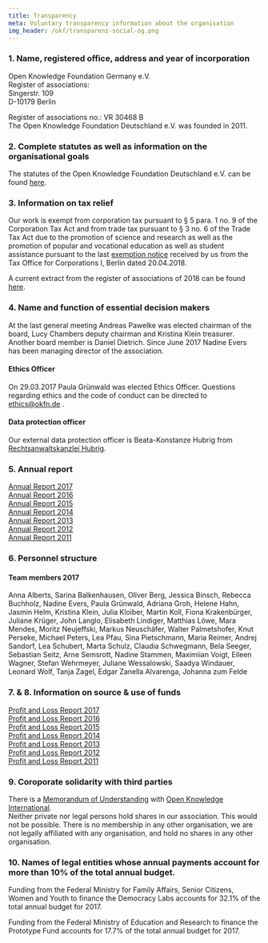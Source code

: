 ```yaml
---
title: Transparency
meta: Voluntary transparency information about the organisation
img_header: /okf/transparenz-social-og.png
---
```


### 1. Name, registered office, address and year of incorporation

Open Knowledge Foundation Germany e.V. <br>
Register of associations: <br>
Singerstr. 109 <br>
D-10179 Berlin <br>

Register of associations no.: VR 30468 B <br>
The Open Knowledge Foundation Deutschland e.V. was founded in 2011.

### 2. Complete statutes as well as information on the organisational goals
The statutes of the Open Knowledge Foundation Deutschland e.V. can be found [here](/files/documents/01_Satzung.pdf).


### 3. Information on tax relief
Our work is exempt from corporation tax pursuant to § 5 para. 1 no. 9 of the Corporation Tax Act and from trade tax pursuant to § 3 no. 6 of the Trade Tax Act due to the promotion of science and research as well as the promotion of popular and vocational education as well as student assistance pursuant to the last [exemption notice](/files/documents/Fretellungsbescheid-2018-04-20.pdf) received by us from the Tax Office for Corporations I, Berlin dated 20.04.2018.

A current extract from the register of associations of 2018 can be found [here](/files/documents/Vereinsregisterauszug_OKFDE_2018.pdf).

### 4. Name and function of essential decision makers
At the last general meeting Andreas Pawelke was elected chairman of the board, Lucy Chambers deputy chairman and Kristina Klein treasurer. Another board member is Daniel Dietrich. Since June 2017 Nadine Evers has been managing director of the association.

#### Ethics Officer
On 29.03.2017 Paula Grünwald was elected Ethics Officer. Questions regarding ethics and the code of conduct can be directed to ethics@okfn.de .

#### Data protection officer
Our external data protection officer is Beata-Konstanze Hubrig from [Rechtsanwaltskanzlei Hubrig](https://kanzlei-hubrig.de/).

### 5. Annual report

[Annual Report 2017](/files/documents/OKFDE-Taetigkeitsbericht-2017.pdf) <br>
[Annual Report 2016](/files/documents/OKFDE-Taetigkeitsbericht-2016.pdf) <br>
[Annual Report 2015](/files/documents/OKFDE-Annualreport-2015.pdf) <br>
[Annual Report 2014](/files/documents/OKFDE-Taetigkeitsbericht-2014.pdf) <br>
[Annual Report 2013](/files/documents/OKFDE-Taetigkeitsbericht-2013.pdf) <br>
[Annual Report 2012](/files/documents/OKFDE-Taetigkeitsbericht-2012.pdf) <br>
[Annual Report 2011](/files/documents/OKFDE-Taetigkeitsbericht-2011.pdf)


### 6. Personnel structure

#### Team members 2017

Anna Alberts, Sarina Balkenhausen, Oliver Berg, Jessica Binsch, Rebecca Buchholz, Nadine Evers, Paula Grünwald, Adriana Groh, Helene Hahn, Jasmin Helm, Kristina Klein, Julia Kloiber, Martin Koll, Fiona Krakenbürger, Juliane Krüger, John Langlo, Elisabeth Lindiger, Matthias Löwe, Mara Mendes, Moritz Neujeffski, Markus Neuschäfer, Walter Palmetshofer, Knut Perseke, Michael Peters, Lea Pfau, Sina Pietschmann, Maria Reimer, Andrej Sandorf, Lea Schubert, Marta Schulz, Claudia Schwegmann, Bela Seeger, Sebastian Seitz, Arne Semsrott, Nadine Stammen, Maximiian Voigt, Eileen Wagner, Stefan Wehrmeyer, Juliane Wessalowski, Saadya Windauer, Leonard Wolf, Tanja Zagel, Edgar Zanella Alvarenga, Johanna zum Felde

### 7. & 8. Information on source & use of funds

[Profit and Loss Report 2017](/files/documents/OKF-DE-Gerinnermittlung-kurz-2017.pdf) <br>
[Profit and Loss Report 2016](/files/documents/OKF-DE-Germsermittlung-kurz-2016.pdf) <br>
[Profit and Loss Report 2015](/files/documents/OKF-EN-Gerufermittlung-kurz-2015.pdf) <br>
[Profit and Loss Report 2014](/files/documents/OKF-DE-Germsermittlung-kurz-2014.pdf) <br>
[Profit and Loss Report 2013](/files/documents/OKF-EN-EN-Gerinnermittlung-kurz-2013.pdf) <br>
[Profit and Loss Report 2012](/files/documents/OKF-DE-Germsermittlung-kurz-2012.pdf) <br>
[Profit and Loss Report 2011](/files/documents/OKF-DE-Profit-Accounting-short--2011.pdf)

### 9. Coroporate solidarity with third parties
There is a [Memorandum of Understanding](/files/documents/05_Memorandum_of_Understanding.pdf) with [Open Knowledge International](https://okfn.org/).<br>
Neither private nor legal persons hold shares in our association. This would not be possible. There is no membership in any other organisation, we are not legally affiliated with any organisation, and hold no shares in any other organisation.

### 10. Names of legal entities whose annual payments account for more than 10% of the total annual budget.

Funding from the Federal Ministry for Family Affairs, Senior Citizens, Women and Youth to finance the Democracy Labs accounts for 32.1% of the total annual budget for 2017.

Funding from the Federal Ministry of Education and Research to finance the Prototype Fund accounts for 17.7% of the total annual budget for 2017.
